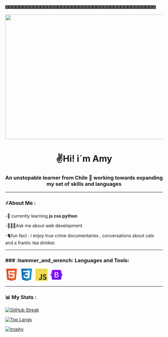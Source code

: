🎆🎆🎆🎆🎆🎆🎆🎆🎆🎆🎆🎆🎆🎆🎆🎆🎆🎆🎆🎆🎆🎆🎆🎆🎆🎆🎆🎆🎆🎆🎆🎆🎆🎆🎆🎆🎆🎆🎆🎆🎆🎆🎆
<div id="header" align="center">
<img src="https://media.giphy.com/media/DgLsbUL7SG3kI/giphy.gif" width="700" height="400"/>
<h1 align="center">✌️Hi! i´m Amy</h1>
<h3 align="center">An unstopable learner from Chile 📌 working towards expanding my set of skills and languages 
</div>

  ---
  
### ⚡About Me :
-🌱 currently learning **js css python**
  
-👩🏻‍💻Ask me about web development

-🐈fun fact : i enjoy true crime documentaries , conversations about cats and a frantic tea drinker. 
  
---
<div align="left">
    <h3>### :hammer_and_wrench: Languages and Tools:</h3>
    <div>
        <img src="https://github.com/devicons/devicon/blob/master/icons/html5/html5-original.svg" title="HTML5" alt="HTML" witdh="40" height="40"/>&nbsp;
        <img src="https://github.com/devicons/devicon/blob/master/icons/css3/css3-original.svg" title="CSS3" alt="CSS" witdh="40" height="40"/>&nbsp;
        <img src="https://github.com/devicons/devicon/blob/master/icons/javascript/javascript-original.svg" title="JavaScript" alt="JavaScript" witdh="40" height="40"/>&nbsp;
        <img src="https://github.com/devicons/devicon/blob/master/icons/bootstrap/bootstrap-original.svg" title="Bootstrap" alt="Bootstrap" witdh="40" height="40"/>&nbsp;
    </div>  
</div> 
  
---
  
  
### 📊 My Stats :
 
[![GitHub Streak](http://github-readme-streak-stats.herokuapp.com?user=amisauria&theme=dark&background=000000)](https://git.io/streak-stats)
  
[![Top Langs](https://github-readme-stats.vercel.app/api/top-langs/?username=amisauria&langs_count=8&theme=onedark)](https://github.com/amisauria/github-readme-stats)
  
  
[![trophy](https://github-profile-trophy.vercel.app/?username=ryo-ma&theme=onedark)](https://github.com/ryo-ma/github-profile-trophy)
